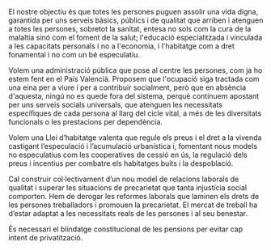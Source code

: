 El nostre objectiu és que totes les persones puguen assolir una vida digna, garantida per uns serveis bàsics, públics i de qualitat que arriben i atenguen a totes les persones, sobretot la sanitat, entesa no sols com la cura de la malaltia sinó com el foment de la salut; l'educació especialitzada i vinculada a les capacitats personals i no a l'economia, i l'habitatge com a dret fonamental i no com un bé especulatiu. 

Volem una administració pública que pose al centre les persones, com ja ho estem fent en el País Valencià. Proposem que l'ocupació siga tractada com una eina per a viure i per a contribuir socialment, però que en absència d'aquesta, ningú no es quede fora del sistema, perquè continuem apostant per uns serveis socials universals, que atenguen les necessitats específiques de cada persona al llarg del cicle vital, a més de les diversitats funcionals o les prestacions per dependència.

Volem una Llei d’habitatge valenta que regule els preus i el dret a la vivenda castigant l’especulació i l’acumulació urbanística i, fomentant nous models no especulatius com les cooperatives de cessió en ús, la regulació dels preus i incentius per combatre els habitatges buits i la despoblació.

Cal construir col·lectivament d’un nou model de relacions laborals de qualitat i superar les situacions de precarietat que tanta injustícia social comporten. Hem de derogar les reformes laborals que laminen els drets de les persones treballadors i promouen la precarietat. El mercat de treball ha d’estar adaptat a les necessitats reals de les persones i al seu benestar. 

És necessari el blindatge constitucional de les pensions per evitar cap intent de privatització.
